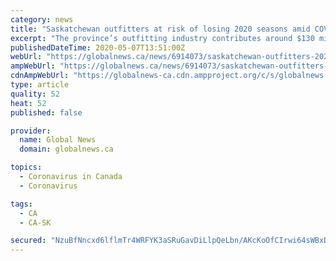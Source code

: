 ```yaml
---
category: news
title: "Saskatchewan outfitters at risk of losing 2020 seasons amid COVID-19 pandemic"
excerpt: "The province’s outfitting industry contributes around $130 million to Saskatchewan’s GDP each year and over 5,000 jobs."
publishedDateTime: 2020-05-07T13:51:00Z
webUrl: "https://globalnews.ca/news/6914073/saskatchewan-outfitters-2020-seasons-coronavirus/"
ampWebUrl: "https://globalnews.ca/news/6914073/saskatchewan-outfitters-2020-seasons-coronavirus/amp/"
cdnAmpWebUrl: "https://globalnews-ca.cdn.ampproject.org/c/s/globalnews.ca/news/6914073/saskatchewan-outfitters-2020-seasons-coronavirus/amp/"
type: article
quality: 52
heat: 52
published: false

provider:
  name: Global News
  domain: globalnews.ca

topics:
  - Coronavirus in Canada
  - Coronavirus

tags:
  - CA
  - CA-SK

secured: "NzuBfNncxd6lflmTr4WRFYK3aSRuGavDiLlpQeLbn/AKcKoOfCIrwi64sWBxDNPVe6fheQcQWwsbQzZEOWZ88rvUb4gx2o40oEd+v0MxeZVQCW+zv9L8RGl/rSxYNJkT/VQDjuaf9FuKSC05KnlqP6y+sVsIDEZ55MndEDu/gFuFpwy47OEIZKtLt97iE0BavKrA/Ha0eLgvfIVXPRIDyfilXKQ2hkjK61kVKwUtb4d6RSprxvk4behwXt4d0yADdMWSpgi62mSsFq3awQguXyRsk31bykT/LmKIcbDc8CHJ0n+h/EEzU8fPPoC/0eDr1zfuVQPjxmeIybU/1acnZINfh175fCIT518esboiRBgmv2sqkog0kNeq1hKCeXmtCVpN20yLORzGuVP7irM2HodHsS/jQnAlVBgyeLLDKWPBt9j6I3ccwDyyO7f68M/SZmwrtI/nUV+9Kofv7oCKNwOnsziN8GzyrdbeGP+D1+k=;uqjscxKTCt2eMwiRZ4+GMQ=="
---
```


